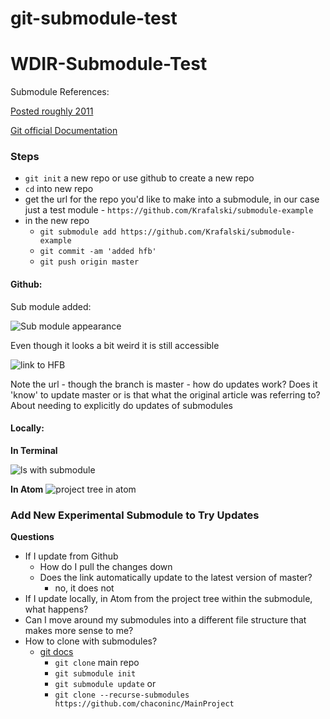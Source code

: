 # git-submodule-test


# WDIR-Submodule-Test

Submodule References:

[Posted roughly 2011](https://chrisjean.com/git-submodules-adding-using-removing-and-updating/)

[Git official Documentation](https://chrisjean.com/git-submodules-adding-using-removing-and-updating/)


### Steps

- `git init` a new repo or use github to create a new repo
- `cd` into new repo
- get the url for the repo you'd like to make into a submodule, in our case just a test module  - `https://github.com/Krafalski/submodule-example`
- in the new repo
    - `git submodule add https://github.com/Krafalski/submodule-example`
    - `git commit -am 'added hfb'`
    - `git push origin master`


#### Github:
Sub module added:

![Sub module appearance](https://i.imgur.com/1cpY4zE.png)

Even though it looks a bit weird it is still accessible

![link to HFB](https://i.imgur.com/Cm5Y5pB.png)

Note the url - though the branch is master - how do updates work? Does it 'know' to update master or is that what the original article was referring to? About needing to explicitly do updates of submodules


#### Locally:

**In Terminal**

![ls with submodule](https://i.imgur.com/pxe0kGh.png)

**In Atom**
![project tree in atom](https://i.imgur.com/FvXhkIi.png)


### Add New Experimental Submodule to Try Updates

**Questions**
  - If I update from Github
    - How do I pull the changes down
    - Does the link automatically update to the latest version of master?
        - no, it does not
  - If I update locally, in Atom from the project tree within the submodule, what happens?
  - Can I move around my submodules into a different file structure that makes more sense to me?
  - How to clone with submodules?
      - [git docs](https://git-scm.com/book/en/v2/Git-Tools-Submodules)
        - `git clone` main repo
        - `git submodule init`
        - `git submodule update`
        or
        - `git clone --recurse-submodules https://github.com/chaconinc/MainProject`
